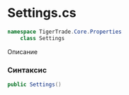 
# Settings.cs
```csharp
namespace TigerTrade.Core.Properties  
    class Settings
```

Описание

### Синтаксис
```csharp
public Settings()
```


                    
                    